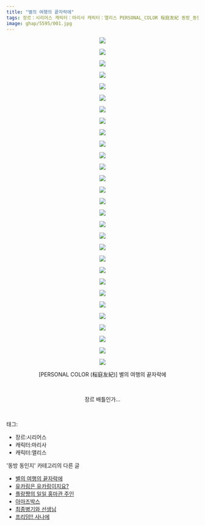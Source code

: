 ```yaml
---
title: "별의 여행의 끝자락에"
tags: 장르：시리어스 캐릭터：마리사 캐릭터：앨리스 PERSONAL_COLOR 桜庭友紀 동방_동인지
image: ghap/5595/001.jpg
---
```

<div class="article">
<p style="text-align: center; clear: none; float: none;"><img src="{{ site.nasurl }}/ghap/5595/001.jpg"/></p>
<p style="text-align: center; clear: none; float: none;"><img src="{{ site.nasurl }}/ghap/5595/002.jpg"/></p>
<p style="text-align: center; clear: none; float: none;"><img src="{{ site.nasurl }}/ghap/5595/003.jpg"/></p>
<p style="text-align: center; clear: none; float: none;"><img src="{{ site.nasurl }}/ghap/5595/004.jpg"/></p>
<p style="text-align: center; clear: none; float: none;"><img src="{{ site.nasurl }}/ghap/5595/005.jpg"/></p>
<p style="text-align: center; clear: none; float: none;"><img src="{{ site.nasurl }}/ghap/5595/006.jpg"/></p>
<p style="text-align: center; clear: none; float: none;"><img src="{{ site.nasurl }}/ghap/5595/007.jpg"/></p>
<p style="text-align: center; clear: none; float: none;"><img src="{{ site.nasurl }}/ghap/5595/008.jpg"/></p>
<p style="text-align: center; clear: none; float: none;"><img src="{{ site.nasurl }}/ghap/5595/009.jpg"/></p>
<p style="text-align: center; clear: none; float: none;"><img src="{{ site.nasurl }}/ghap/5595/010.jpg"/></p>
<p style="text-align: center; clear: none; float: none;"><img src="{{ site.nasurl }}/ghap/5595/011.jpg"/></p>
<p style="text-align: center; clear: none; float: none;"><img src="{{ site.nasurl }}/ghap/5595/012.jpg"/></p>
<p style="text-align: center; clear: none; float: none;"><img src="{{ site.nasurl }}/ghap/5595/013.jpg"/></p>
<p style="text-align: center; clear: none; float: none;"><img src="{{ site.nasurl }}/ghap/5595/014.jpg"/></p>
<p style="text-align: center; clear: none; float: none;"><img src="{{ site.nasurl }}/ghap/5595/015.jpg"/></p>
<p style="text-align: center; clear: none; float: none;"><img src="{{ site.nasurl }}/ghap/5595/016.jpg"/></p>
<p style="text-align: center; clear: none; float: none;"><img src="{{ site.nasurl }}/ghap/5595/017.jpg"/></p>
<p style="text-align: center; clear: none; float: none;"><img src="{{ site.nasurl }}/ghap/5595/018.jpg"/></p>
<p style="text-align: center; clear: none; float: none;"><img src="{{ site.nasurl }}/ghap/5595/019.jpg"/></p>
<p style="text-align: center; clear: none; float: none;"><img src="{{ site.nasurl }}/ghap/5595/020.jpg"/></p>
<p style="text-align: center; clear: none; float: none;"><img src="{{ site.nasurl }}/ghap/5595/021.jpg"/></p>
<p style="text-align: center; clear: none; float: none;"><img src="{{ site.nasurl }}/ghap/5595/022.jpg"/></p>
<p style="text-align: center; clear: none; float: none;"><img src="{{ site.nasurl }}/ghap/5595/023.jpg"/></p>
<p style="text-align: center; clear: none; float: none;"><img src="{{ site.nasurl }}/ghap/5595/024.jpg"/></p>
<p style="text-align: center; clear: none; float: none;"><img src="{{ site.nasurl }}/ghap/5595/025.jpg"/></p>
<p style="text-align: center; clear: none; float: none;"><img src="{{ site.nasurl }}/ghap/5595/026.jpg"/></p>
<p style="text-align: center; clear: none; float: none;"><img src="{{ site.nasurl }}/ghap/5595/027.jpg"/></p>
<p style="text-align: center; clear: none; float: none;"><img src="{{ site.nasurl }}/ghap/5595/028.jpg"/></p>
<p style="text-align: center; clear: none; float: none;"><img src="{{ site.nasurl }}/ghap/5595/029.jpg"/></p>
<p style="text-align: center; clear: none; float: none;">[PERSONAL COLOR (桜庭友紀)] 별의 여행의 끝자락에</p>
<p style="text-align: center; clear: none; float: none;"><br/></p>
<p style="text-align: center; clear: none; float: none;">장르 배틀인가...</p>
<p><br/></p>
</div><div class="tagTrail">
<p>태그: </p>
<ul>
<li>장르:시리어스</li>
<li>캐릭터:마리사</li>
<li>캐릭터:앨리스</li>
</ul>
</div><div class="another">
<p>'동방 동인지' 카테고리의 다른 글</p>
<ul>
<li><a href="/2019-01-16-ghap_5595">별의 여행의 끝자락에</a></li>
<li><a href="/2019-01-15-ghap_5588">유카링은 유카링이지요?</a></li>
<li><a href="/2019-01-07-ghap_5524">플랑쨩의 일일 홍마관 주인</a></li>
<li><a href="/2019-01-05-ghap_5514">아마즈박스</a></li>
<li><a href="/2019-01-05-ghap_5513">최종병기와 선생님</a></li>
<li><a href="/2019-01-02-ghap_5507">프리덤!! 사나에</a></li>
</ul>
</div>
